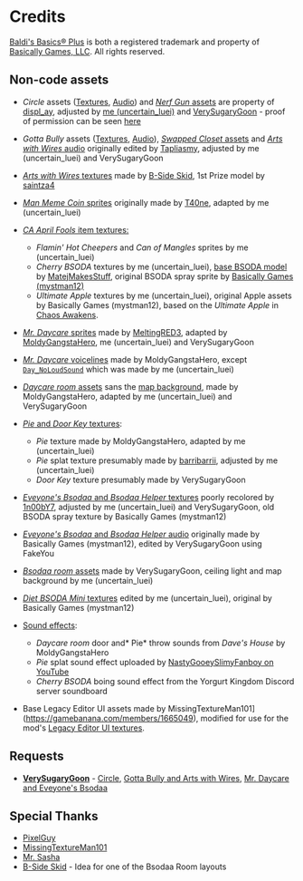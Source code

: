 # Credits
[Baldi's Basics® Plus](https://www.basicallygames.com/baldis-basics-plus) is both a registered trademark and property of [Basically Games, LLC](https://www.basicallygames.com/). All rights reserved.

## Non-code assets
- *Circle* assets ([Textures](Resources/io.github.uncertainluei.baldiplus.recommendedchars/Textures/Npc/Circle), [Audio](Resources/io.github.uncertainluei.baldiplus.recommendedchars/Audio/Circle)) and [*Nerf Gun* assets]((Resources/io.github.uncertainluei.baldiplus.recommendedchars/Textures/Item/NerfGun)) are property of [displ_ay](https://gamebanana.com/members/1698080), adjusted by [me (uncertain_luei)](https://github.com/uncertainluei) and [VerySugaryGoon](https://gamebanana.com/members/2720722) - proof of permission can be seen [here](Info/screenshot-display.png)
- *Gotta Bully* assets ([Textures](Resources/io.github.uncertainluei.baldiplus.recommendedchars/Textures/Npc/GottaBully), [Audio](Resources/io.github.uncertainluei.baldiplus.recommendedchars/Audio/GottaBully)), [*Swapped Closet* assets](Resources/io.github.uncertainluei.baldiplus.recommendedchars/Textures/Room/SwapCloset) and [*Arts with Wires* audio](Resources/io.github.uncertainluei.baldiplus.recommendedchars/Audio/ArtsWWires) originally edited by [Tapliasmy](https://gamebanana.com/members/1661542), adjusted by me (uncertain_luei) and VerySugaryGoon
- [*Arts with Wires* textures](Resources/io.github.uncertainluei.baldiplus.recommendedchars/Textures/Npc/ArtsWWires) made by [B-Side Skid](https://gamebanana.com/members/1879552), 1st Prize model by [saintza4](https://gamebanana.com/members/1657511)
- [*Man Meme Coin* sprites](Resources/io.github.uncertainluei.baldiplus.recommendedchars/Textures/Npc/MMCoin) originally made by [T40ne](https://www.curseforge.com/members/t40ne), adapted by me (uncertain_luei)
- [*CA April Fools* item textures:](Resources/io.github.uncertainluei.baldiplus.recommendedchars/Textures/Item/CAAprilFools)
  - *Flamin' Hot Cheepers* and *Can of Mangles* sprites by me (uncertain_luei)
  - *Cherry BSODA* textures by me (uncertain_luei), [base BSODA model](https://gamebanana.com/models/5037) by [MatejMakesStuff](https://gamebanana.com/members/2024162), original BSODA spray sprite by [Basically Games (mystman12)](https://basicallygames.com)
  - *Ultimate Apple* textures by me (uncertain_luei), original Apple assets by Basically Games (mystman12), based on the *Ultimate Apple* in [Chaos Awakens]().
- [*Mr. Daycare* sprites](Resources/io.github.uncertainluei.baldiplus.recommendedchars/Textures/Npc/Daycare) made by [MeltingRED3](https://gamebanana.com/members/1698319), adapted by [MoldyGangstaHero](https://gamebanana.com/members/2128693), me (uncertain_luei) and VerySugaryGoon
- [*Mr. Daycare* voicelines](Resources/io.github.uncertainluei.baldiplus.recommendedchars/Audio/Daycare) made by MoldyGangstaHero, except [`Day_NoLoudSound`](Resources/io.github.uncertainluei.baldiplus.recommendedchars/Audio/Daycare/Day_NoLoudSound.wav) which was made by me (uncertain_luei)
- [*Daycare room* assets](Resources/io.github.uncertainluei.baldiplus.recommendedchars/Textures/Room/Daycare) sans the [map background](Resources/io.github.uncertainluei.baldiplus.recommendedchars/Textures/Room/Daycare/Map_Daycare.png), made by MoldyGangstaHero, adapted by me (uncertain_luei) and VerySugaryGoon
- [*Pie* and *Door Key* textures](Resources/io.github.uncertainluei.baldiplus.recommendedchars/Textures/Item/Daycare):
  - *Pie* texture made by MoldyGangstaHero, adapted by me (uncertain_luei)
  - *Pie* splat texture presumably made by [barribarrii](https://tenor.com/users/barribarrii), adjusted by me (uncertain_luei)
  - *Door Key* texture presumably made by VerySugaryGoon
- [*Eveyone's Bsodaa* and *Bsodaa Helper* textures](Resources/io.github.uncertainluei.baldiplus.recommendedchars/Textures/Npc/Bsodaa) poorly recolored by [1n00bY7](https://gamebanana.com/mods/51775), adjusted by me (uncertain_luei) and VerySugaryGoon, old BSODA spray texture by Basically Games (mystman12)
- [*Eveyone's Bsodaa* and *Bsodaa Helper* audio](Resources/io.github.uncertainluei.baldiplus.recommendedchars/Audio/Bsodaa) originally made by Basically Games (mystman12), edited by VerySugaryGoon using FakeYou
- [*Bsodaa room* assets](Resources/io.github.uncertainluei.baldiplus.recommendedchars/Textures/Room/Bsodaa) made by VerySugaryGoon, ceiling light and map background by me (uncertain_luei)
- [*Diet BSODA Mini* textures](Resources/io.github.uncertainluei.baldiplus.recommendedchars/Textures/Item/Bsodaa) edited by me (uncertain_luei), original by Basically Games (mystman12)
- [Sound effects](Resources/io.github.uncertainluei.baldiplus.recommendedchars/Textures/Audio/Sfx):
  - *Daycare room* door and* Pie* throw sounds from *Dave's House* by MoldyGangstaHero
  - *Pie* splat sound effect uploaded by [NastyGooeySlimyFanboy on YouTube](https://www.youtube.com/watch?v=2FhsMJB0_fs)
  - *Cherry BSODA* boing sound effect from the Yorgurt Kingdom Discord server soundboard
  
- Base Legacy Editor UI assets made by MissingTextureMan101](https://gamebanana.com/members/1665049), modified for use for the mod's [Legacy Editor UI textures](Resources/io.github.uncertainluei.baldiplus.recommendedchars/Textures/Editor).
  
## Requests
- [**VerySugaryGoon**](https://gamebanana.com/members/2720722) - [Circle](https://gamebanana.com/requests/59865), [Gotta Bully and Arts with Wires](https://gamebanana.com/requests/75363), [Mr. Daycare and Eveyone's Bsodaa](https://gamebanana.com/requests/75637)

## Special Thanks
- [PixelGuy](https://gamebanana.com/members/1713226)
- [MissingTextureMan101](https://gamebanana.com/members/1665049)
- [Mr. Sasha](https://gamebanana.com/members/2489058)
- [B-Side Skid](https://gamebanana.com/members/1879552) - Idea for one of the Bsodaa Room layouts